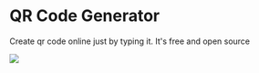 # QR Code Generator
Create qr code online just by typing it. It's free and open source

[![](https://raw.githubusercontent.com/misircoder/qr/master/assets/image.png)](http://bit.do/qr)
